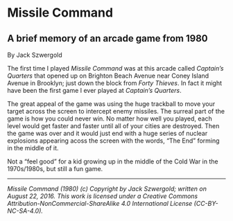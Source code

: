 # Missile Command
## A brief memory of an arcade game from 1980

By Jack Szwergold

The first time I played *Missile Command* was at this arcade called *Captain’s Quarters* that opened up on Brighton Beach Avenue near Coney Island Avenue in Brooklyn; just down the block from *Forty Thieves*. In fact it might have been the first game I ever played at *Captain’s Quarters*.

The great appeal of the game was using the huge trackball to move your target across the screen to intercept enemy missiles. The surreal part of the game is how you could never win. No matter how well you played, each level would get faster and faster until all of your cities are destroyed. Then the game was over and it would just end with a huge series of nuclear explosions appearing acoss the screen with the words, “The End” forming in the middle of it.

Not a “feel good” for a kid growing up in the middle of the Cold War in the 1970s/1980s, but still a fun game.

***

*Missile Command (1980) (c) Copyright by Jack Szwergold; written on August 22, 2016. This work is licensed under a Creative Commons Attribution-NonCommercial-ShareAlike 4.0 International License (CC-BY-NC-SA-4.0).*